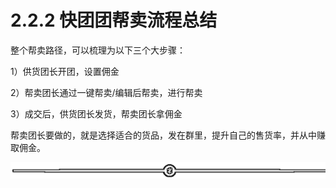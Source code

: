 # 2.2.2 快团团帮卖流程总结

整个帮卖路径，可以梳理为以下三个大步骤：

1）供货团长开团，设置佣金

2）帮卖团长通过一键帮卖/编辑后帮卖，进行帮卖

3）成交后，供货团长发货，帮卖团长拿佣金

帮卖团长要做的，就是选择适合的货品，发在群里，提升自己的售货率，并从中赚取佣金。

![](img/dd92b07373c3325b41989991c0898588.png)